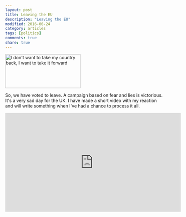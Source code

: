 ```yaml
---
layout: post
title: Leaving the EU
description: "Leaving the EU"
modified: 2016-06-24
category: articles
tags: [politics]
comments: true
share: true
---
```


<img src="https://c8.staticflickr.com/8/7395/27778460455_59139c7e6a_m.jpg" width="240" height="108"
  alt="I don't want to take my country back, I want to take it forward">

So, we have voted to leave. A campaign based on fear and lies is victorious. It's a very
sad day for the UK. I have made a short video with my reaction and will write something
when I've had a chance to process it all.

<iframe width="560" height="315" src="https://www.youtube.com/embed/cHDZXFZsEzE" frameborder="0" allowfullscreen></iframe>
